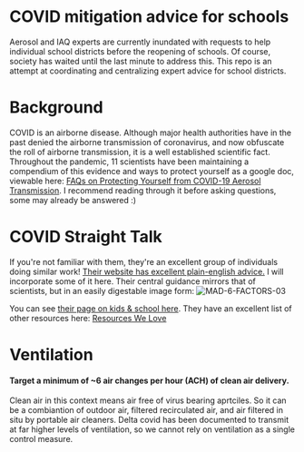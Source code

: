 # COVID mitigation advice for schools

Aerosol and IAQ experts are currently inundated with requests to help individual school districts before the reopening of schools. Of course, society has waited until the last minute to address this. This repo is an attempt at coordinating and centralizing expert advice for school districts.

# Background

COVID is an airborne disease. Although major health authorities have in the past denied the airborne transmission of coronavirus, and now obfuscate the roll of airborne transmission, it is a well established scientific fact. Throughout the pandemic, 11 scientists have been maintaining a compendium of this evidence and ways to protect yourself as a google doc, viewable here: [FAQs on Protecting Yourself from COVID-19 Aerosol Transmission](https://docs.google.com/document/d/1fB5pysccOHvxphpTmCG_TGdytavMmc1cUumn8m0pwzo/edit?usp=sharing). I recommend reading through it before asking questions, some may already be answered :)


# COVID Straight Talk

If you're not familiar with them, they're an excellent group of individuals doing similar work! [Their website has excellent plain-english advice.](https://covidstraighttalk.org/) I will incorporate some of it here. Their central guidance mirrors that of scientists, but in an easily digestable image form:
![MAD-6-FACTORS-03](https://user-images.githubusercontent.com/2142308/128079337-48909edb-c755-41f4-a715-16af3a682d11.png)


You can see [their page on kids & school here](https://covidstraighttalk.org/kids).
They have an excellent list of other resources here: [Resources We Love](https://covidstraighttalk.org/resources)

# Ventilation
#### Target a minimum of ~6 air changes per hour (ACH) of clean air delivery.
Clean air in this context means air free of virus bearing aprtciles. So it can be a combiantion of outdoor air, filtered recirculated air, and air filtered in situ by portable air cleaners. Delta covid has been documented to transmit at far higher levels of ventilation, so we cannot rely on ventilation as a single control measure.
